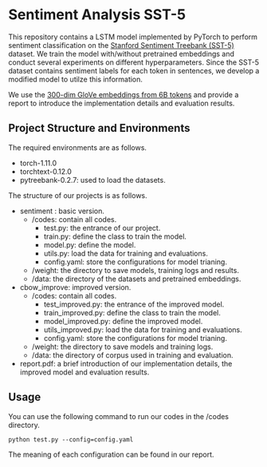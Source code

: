 # Sentiment Analysis SST-5

This repository contains a LSTM model implemented by PyTorch to perform sentiment classification on the [Stanford Sentiment Treebank (SST-5)](https://nlp.stanford.edu/sentiment/) dataset. We train the model with/without pretrained embeddings and conduct several experiments on different hyperparameters. Since the SST-5 dataset contains sentiment labels for each token in sentences, we develop a modified model to utilze this information.

We use the [300-dim GloVe embeddings from 6B tokens](https://nlp.stanford.edu/projects/glove/) and provide a report to introduce the implementation details and evaluation results.

## Project Structure and Environments
The required environments are as follows.
- torch-1.11.0
- torchtext-0.12.0
- pytreebank-0.2.7: used to load the datasets.
  
The structure of our projects is as follows.
- sentiment : basic version.
    - /codes: contain all codes.
        - test.py: the entrance of our project.
        - train.py: define the class to train the model.
        - model.py: define the model.
        - utils.py: load the data for training and evaluations.
        - config.yaml: store the configurations for model trianing.
    - /weight: the directory to save models, training logs and results.
    - /data: the directory of the datasets and pretrained embeddings.
- cbow\_improve: improved version.
    - /codes: contain all codes.
        - test\_improved.py: the entrance of the improved model.
        - train\_improved.py: define the class to train the model.
        - model\_improved.py: define the improved model.
        - utils\_improved.py: load the data for training and evaluations.
        - config.yaml: store the configurations for model trianing.
    - /weight: the directory to save models and training logs.
    - /data: the directory of corpus used in training and evaluation.
- report.pdf: a brief introduction of our implementation details, the improved model and evaluation results.

## Usage
You can use the following command to run our codes in the /codes directory.
```
python test.py --config=config.yaml
```
The meaning of each configuration can be found in our report.